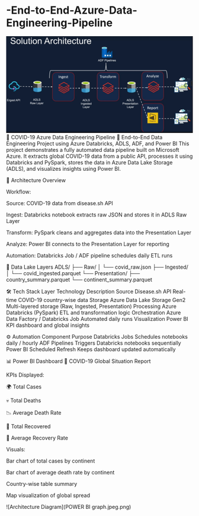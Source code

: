 # -End-to-End-Azure-Data-Engineering-Pipeline

![Architecture Diagram](architecture.jpeg.png)
🦠 COVID-19 Azure Data Engineering Pipeline
🚀 End-to-End Data Engineering Project using Azure Databricks, ADLS, ADF, and Power BI
This project demonstrates a fully automated data pipeline built on Microsoft Azure. It extracts global COVID-19 data from a public API, processes it using Databricks and PySpark, stores the data in Azure Data Lake Storage (ADLS), and visualizes insights using Power BI.

🧩 Architecture Overview

Workflow:

Source: COVID-19 data from disease.sh API

Ingest: Databricks notebook extracts raw JSON and stores it in ADLS Raw Layer

Transform: PySpark cleans and aggregates data into the Presentation Layer

Analyze: Power BI connects to the Presentation Layer for reporting

Automation: Databricks Job / ADF pipeline schedules daily ETL runs

🧱 Data Lake Layers
ADLS/
├── Raw/
│   └── covid_raw.json
├── Ingested/
│   └── covid_ingested.parquet
└── Presentation/
    ├── country_summary.parquet
    └── continent_summary.parquet

🛠️ Tech Stack
Layer	Technology	Description
Source	Disease.sh API	Real-time COVID-19 country-wise data
Storage	Azure Data Lake Storage Gen2	Multi-layered storage (Raw, Ingested, Presentation)
Processing	Azure Databricks (PySpark)	ETL and transformation logic
Orchestration	Azure Data Factory / Databricks Job	Automated daily runs
Visualization	Power BI	KPI dashboard and global insights


⚙️ Automation
Component	Purpose
Databricks Jobs	Schedules notebooks daily / hourly
ADF Pipelines	Triggers Databricks notebooks sequentially
Power BI Scheduled Refresh	Keeps dashboard updated automatically


📊 Power BI Dashboard
🧠 COVID-19 Global Situation Report

KPIs Displayed:

🌍 Total Cases

💀 Total Deaths

📉 Average Death Rate

💚 Total Recovered

💪 Average Recovery Rate

Visuals:

Bar chart of total cases by continent

Bar chart of average death rate by continent

Country-wise table summary

Map visualization of global spread

![Architecture Diagram](POWER BI graph.jpeg.png)

